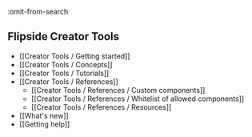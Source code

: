 :omit-from-search

## Flipside Creator Tools

* [[Creator Tools / Getting started]]
* [[Creator Tools / Concepts]]
* [[Creator Tools / Tutorials]]
* [[Creator Tools / References]]
  * [[Creator Tools / References / Custom components]]
  * [[Creator Tools / References / Whitelist of allowed components]]
  * [[Creator Tools / References / Resources]]
* [[What's new]]
* [[Getting help]]
